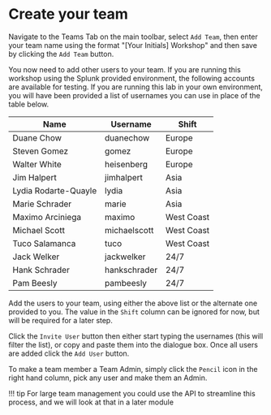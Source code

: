 # Create your team

Navigate to the Teams Tab on the main toolbar, select `Add Team`, then enter your team name using the format "[Your Initials] Workshop" and then save by clicking the `Add Team` button.

You now need to add other users to your team.  If you are running this workshop using the Splunk provided environment, the following accounts are available for testing.  If you are running this lab in your own environment, you will have been provided a list of usernames you can use in place of the table below.

| Name | Username | Shift |
| --- | --- | --- |
| Duane Chow | duanechow | Europe |
| Steven Gomez | gomez | Europe |
| Walter White | heisenberg | Europe |
| Jim Halpert | jimhalpert | Asia |
| Lydia Rodarte-Quayle | lydia | Asia |
| Marie Schrader | marie | Asia |
| Maximo Arciniega | maximo | West Coast |
| Michael Scott | michaelscott | West Coast |
| Tuco Salamanca | tuco | West Coast |
| Jack Welker | jackwelker | 24/7 |
| Hank Schrader | hankschrader | 24/7 |
| Pam Beesly | pambeesly | 24/7 |

Add the users to your team, using either the above list or the alternate one provided to you. The value in the `Shift` column can be ignored for now, but will be required for a later step.

Click the `Invite User` button then either start typing the usernames (this will filter the list), or copy and paste them into the dialogue box. Once all users are added click the `Add User` button.

To make a team member a Team Admin, simply click the `Pencil` icon in the right hand column, pick any user and make them an Admin.

!!! tip
    For large team management you could use the API to streamline this process, and we will look at that in a later module

